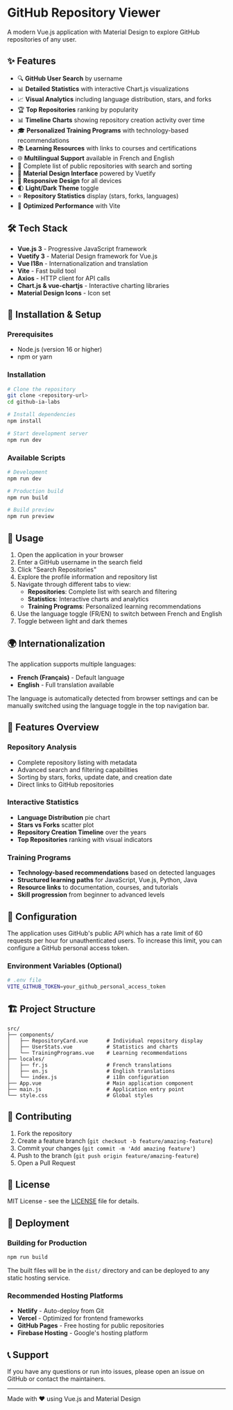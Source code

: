 # GitHub Repository Viewer

A modern Vue.js application with Material Design to explore GitHub repositories of any user.

## ✨ Features

- 🔍 **GitHub User Search** by username
- 📊 **Detailed Statistics** with interactive Chart.js visualizations
- 📈 **Visual Analytics** including language distribution, stars, and forks
- 🏆 **Top Repositories** ranking by popularity
- 📊 **Timeline Charts** showing repository creation activity over time
- 🎓 **Personalized Training Programs** with technology-based recommendations
- 📚 **Learning Resources** with links to courses and certifications
- 🌐 **Multilingual Support** available in French and English
- 📁 Complete list of public repositories with search and sorting
- 🎨 **Material Design Interface** powered by Vuetify
- 📱 **Responsive Design** for all devices
- 🌓 **Light/Dark Theme** toggle
- ⭐ **Repository Statistics** display (stars, forks, languages)
- 🚀 **Optimized Performance** with Vite

## 🛠️ Tech Stack

- **Vue.js 3** - Progressive JavaScript framework
- **Vuetify 3** - Material Design framework for Vue.js
- **Vue I18n** - Internationalization and translation
- **Vite** - Fast build tool
- **Axios** - HTTP client for API calls
- **Chart.js & vue-chartjs** - Interactive charting libraries
- **Material Design Icons** - Icon set

## 🚀 Installation & Setup

### Prerequisites
- Node.js (version 16 or higher)
- npm or yarn

### Installation
```bash
# Clone the repository
git clone <repository-url>
cd github-ia-labs

# Install dependencies
npm install

# Start development server
npm run dev
```

### Available Scripts
```bash
# Development
npm run dev

# Production build
npm run build

# Build preview
npm run preview
```

## 📖 Usage

1. Open the application in your browser
2. Enter a GitHub username in the search field
3. Click "Search Repositories"
4. Explore the profile information and repository list
5. Navigate through different tabs to view:
   - **Repositories**: Complete list with search and filtering
   - **Statistics**: Interactive charts and analytics
   - **Training Programs**: Personalized learning recommendations
6. Use the language toggle (FR/EN) to switch between French and English
7. Toggle between light and dark themes

## 🌍 Internationalization

The application supports multiple languages:
- **French (Français)** - Default language
- **English** - Full translation available

The language is automatically detected from browser settings and can be manually switched using the language toggle in the top navigation bar.

## 🎨 Features Overview

### Repository Analysis
- Complete repository listing with metadata
- Advanced search and filtering capabilities
- Sorting by stars, forks, update date, and creation date
- Direct links to GitHub repositories

### Interactive Statistics
- **Language Distribution** pie chart
- **Stars vs Forks** scatter plot
- **Repository Creation Timeline** over the years
- **Top Repositories** ranking with visual indicators

### Training Programs
- **Technology-based recommendations** based on detected languages
- **Structured learning paths** for JavaScript, Vue.js, Python, Java
- **Resource links** to documentation, courses, and tutorials
- **Skill progression** from beginner to advanced levels

## 🔧 Configuration

The application uses GitHub's public API which has a rate limit of 60 requests per hour for unauthenticated users. To increase this limit, you can configure a GitHub personal access token.

### Environment Variables (Optional)
```bash
# .env file
VITE_GITHUB_TOKEN=your_github_personal_access_token
```

## 🏗️ Project Structure

```
src/
├── components/
│   ├── RepositoryCard.vue      # Individual repository display
│   ├── UserStats.vue           # Statistics and charts
│   └── TrainingPrograms.vue    # Learning recommendations
├── locales/
│   ├── fr.js                   # French translations
│   ├── en.js                   # English translations
│   └── index.js                # i18n configuration
├── App.vue                     # Main application component
├── main.js                     # Application entry point
└── style.css                   # Global styles
```

## 🤝 Contributing

1. Fork the repository
2. Create a feature branch (`git checkout -b feature/amazing-feature`)
3. Commit your changes (`git commit -m 'Add amazing feature'`)
4. Push to the branch (`git push origin feature/amazing-feature`)
5. Open a Pull Request

## 📝 License

MIT License - see the [LICENSE](LICENSE) file for details.

## 🚀 Deployment

### Building for Production
```bash
npm run build
```

The built files will be in the `dist/` directory and can be deployed to any static hosting service.

### Recommended Hosting Platforms
- **Netlify** - Auto-deploy from Git
- **Vercel** - Optimized for frontend frameworks
- **GitHub Pages** - Free hosting for public repositories
- **Firebase Hosting** - Google's hosting platform

## 📞 Support

If you have any questions or run into issues, please open an issue on GitHub or contact the maintainers.

---

Made with ❤️ using Vue.js and Material Design
